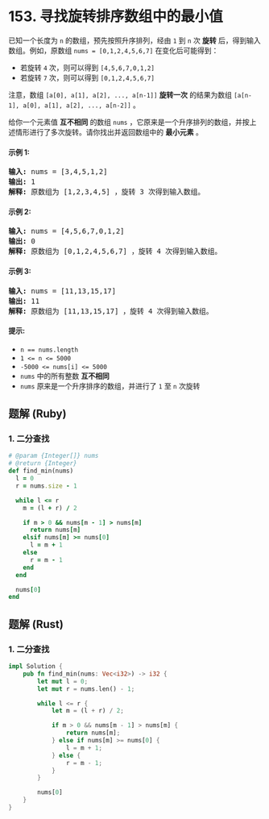 # 153. 寻找旋转排序数组中的最小值
已知一个长度为 `n` 的数组，预先按照升序排列，经由 `1` 到 `n` 次 **旋转** 后，得到输入数组。例如，原数组 `nums = [0,1,2,4,5,6,7]` 在变化后可能得到：
* 若旋转 `4` 次，则可以得到 `[4,5,6,7,0,1,2]`
* 若旋转 `7` 次，则可以得到 `[0,1,2,4,5,6,7]`

注意，数组 `[a[0], a[1], a[2], ..., a[n-1]]` **旋转一次** 的结果为数组 `[a[n-1], a[0], a[1], a[2], ..., a[n-2]]` 。

给你一个元素值 **互不相同** 的数组 `nums` ，它原来是一个升序排列的数组，并按上述情形进行了多次旋转。请你找出并返回数组中的 **最小元素** 。

#### 示例 1:
<pre>
<strong>输入:</strong> nums = [3,4,5,1,2]
<strong>输出:</strong> 1
<strong>解释:</strong> 原数组为 [1,2,3,4,5] ，旋转 3 次得到输入数组。
</pre>

#### 示例 2:
<pre>
<strong>输入:</strong> nums = [4,5,6,7,0,1,2]
<strong>输出:</strong> 0
<strong>解释:</strong> 原数组为 [0,1,2,4,5,6,7] ，旋转 4 次得到输入数组。
</pre>

#### 示例 3:
<pre>
<strong>输入:</strong> nums = [11,13,15,17]
<strong>输出:</strong> 11
<strong>解释:</strong> 原数组为 [11,13,15,17] ，旋转 4 次得到输入数组。
</pre>

#### 提示:
* `n == nums.length`
* `1 <= n <= 5000`
* `-5000 <= nums[i] <= 5000`
* `nums` 中的所有整数 **互不相同**
* `nums` 原来是一个升序排序的数组，并进行了 `1` 至 `n` 次旋转

## 题解 (Ruby)

### 1. 二分查找
```Ruby
# @param {Integer[]} nums
# @return {Integer}
def find_min(nums)
  l = 0
  r = nums.size - 1

  while l <= r
    m = (l + r) / 2

    if m > 0 && nums[m - 1] > nums[m]
      return nums[m]
    elsif nums[m] >= nums[0]
      l = m + 1
    else
      r = m - 1
    end
  end

  nums[0]
end
```

## 题解 (Rust)

### 1. 二分查找
```Rust
impl Solution {
    pub fn find_min(nums: Vec<i32>) -> i32 {
        let mut l = 0;
        let mut r = nums.len() - 1;

        while l <= r {
            let m = (l + r) / 2;

            if m > 0 && nums[m - 1] > nums[m] {
                return nums[m];
            } else if nums[m] >= nums[0] {
                l = m + 1;
            } else {
                r = m - 1;
            }
        }

        nums[0]
    }
}
```
